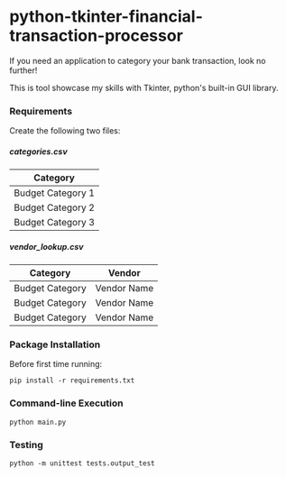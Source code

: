 # python-tkinter-financial-transaction-processor

If you need an application to category your bank transaction, look no further!

This is tool showcase my skills with Tkinter, python's built-in GUI library.

### Requirements

Create the following two files:

##### categories.csv

| Category          |
| ----------------- |
| Budget Category 1 | 
| Budget Category 2 | 
| Budget Category 3 | 

##### vendor_lookup.csv

| Category        | Vendor      | 
| --------------- | ----------- |
| Budget Category | Vendor Name |
| Budget Category | Vendor Name | 
| Budget Category | Vendor Name |

### Package Installation

Before first time running:

```
pip install -r requirements.txt
```

### Command-line Execution

```
python main.py
```

### Testing

```
python -m unittest tests.output_test
```

